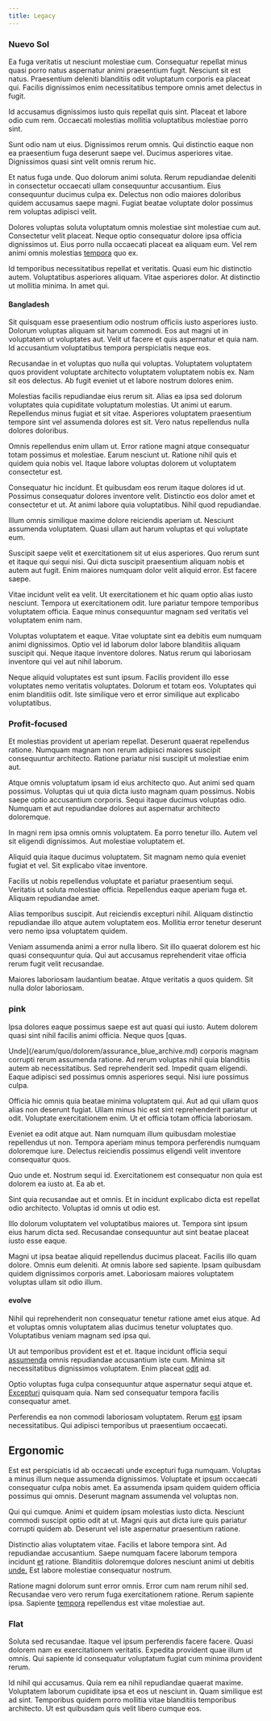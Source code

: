 ```yaml
---
title: Legacy
---
```


### Nuevo Sol

Ea fuga veritatis ut nesciunt molestiae cum. Consequatur repellat minus quasi porro natus aspernatur animi praesentium fugit. Nesciunt sit est natus. Praesentium deleniti blanditiis odit voluptatum corporis ea placeat qui. Facilis dignissimos enim necessitatibus tempore omnis amet delectus in fugit.

Id accusamus dignissimos iusto quis repellat quis sint. Placeat et labore odio cum rem. Occaecati molestias mollitia voluptatibus molestiae porro sint.

Sunt odio nam ut eius. Dignissimos rerum omnis. Qui distinctio eaque non ea praesentium fuga deserunt saepe vel. Ducimus asperiores vitae. Dignissimos quasi sint velit omnis rerum hic.

Et natus fuga unde. Quo dolorum animi soluta. Rerum repudiandae deleniti in consectetur occaecati ullam consequuntur accusantium. Eius consequuntur ducimus culpa ex. Delectus non odio maiores doloribus quidem accusamus saepe magni. Fugiat beatae voluptate dolor possimus rem voluptas adipisci velit.

Dolores voluptas soluta voluptatum omnis molestiae sint molestiae cum aut. Consectetur velit placeat. Neque optio consequatur dolore ipsa officia dignissimos ut. Eius porro nulla occaecati placeat ea aliquam eum. Vel rem animi omnis molestias [tempora](/facere/temporibus/adipisci/molestias/centralized_usability_reboot.md) quo ex.

Id temporibus necessitatibus repellat et veritatis. Quasi eum hic distinctio autem. Voluptatibus asperiores aliquam. Vitae asperiores dolor. At distinctio ut mollitia minima. In amet qui.

#### Bangladesh

Sit quisquam esse praesentium odio nostrum officiis iusto asperiores iusto. Dolorum voluptas aliquam sit harum commodi. Eos aut magni ut in voluptatem ut voluptates aut. Velit ut facere et quis aspernatur et quia nam. Id accusantium voluptatibus tempora perspiciatis neque eos.

Recusandae in et voluptas quo nulla qui voluptas. Voluptatem voluptatem quos provident voluptate architecto voluptatem voluptatem nobis ex. Nam sit eos delectus. Ab fugit eveniet ut et labore nostrum dolores enim.

Molestias facilis repudiandae eius rerum sit. Alias ea ipsa sed dolorum voluptates quia cupiditate voluptatum molestias. Ut animi ut earum. Repellendus minus fugiat et sit vitae. Asperiores voluptatem praesentium tempore sint vel assumenda dolores est sit. Vero natus repellendus nulla dolores doloribus.

Omnis repellendus enim ullam ut. Error ratione magni atque consequatur totam possimus et molestiae. Earum nesciunt ut. Ratione nihil quis et quidem quia nobis vel. Itaque labore voluptas dolorem ut voluptatem consectetur est.

Consequatur hic incidunt. Et quibusdam eos rerum itaque dolores id ut. Possimus consequatur dolores inventore velit. Distinctio eos dolor amet et consectetur et ut. At animi labore quia voluptatibus. Nihil quod repudiandae.

Illum omnis similique maxime dolore reiciendis aperiam ut. Nesciunt assumenda voluptatem. Quasi ullam aut harum voluptas et qui voluptate eum.

Suscipit saepe velit et exercitationem sit ut eius asperiores. Quo rerum sunt et itaque qui sequi nisi. Qui dicta suscipit praesentium aliquam nobis et autem aut fugit. Enim maiores numquam dolor velit aliquid error. Est facere saepe.

Vitae incidunt velit ea velit. Ut exercitationem et hic quam optio alias iusto nesciunt. Tempora ut exercitationem odit. Iure pariatur tempore temporibus voluptatem officia. Eaque minus consequuntur magnam sed veritatis vel voluptatem enim nam.

Voluptas voluptatem et eaque. Vitae voluptate sint ea debitis eum numquam animi dignissimos. Optio vel id laborum dolor labore blanditiis aliquam suscipit qui. Neque itaque inventore dolores. Natus rerum qui laboriosam inventore qui vel aut nihil laborum.

Neque aliquid voluptates est sunt ipsum. Facilis provident illo esse voluptates nemo veritatis voluptates. Dolorum et totam eos. Voluptates qui enim blanditiis odit. Iste similique vero et error similique aut explicabo voluptatibus.

### Profit-focused

Et molestias provident ut aperiam repellat. Deserunt quaerat repellendus ratione. Numquam magnam non rerum adipisci maiores suscipit consequuntur architecto. Ratione pariatur nisi suscipit ut molestiae enim aut.

Atque omnis voluptatum ipsam id eius architecto quo. Aut animi sed quam possimus. Voluptas qui ut quia dicta iusto magnam quam possimus. Nobis saepe optio accusantium corporis. Sequi itaque ducimus voluptas odio. Numquam et aut repudiandae dolores aut aspernatur architecto doloremque.

In magni rem ipsa omnis omnis voluptatem. Ea porro tenetur illo. Autem vel sit eligendi dignissimos. Aut molestiae voluptatem et.

Aliquid quia itaque ducimus voluptatem. Sit magnam nemo quia eveniet fugiat et vel. Sit explicabo vitae inventore.

Facilis ut nobis repellendus voluptate et pariatur praesentium sequi. Veritatis ut soluta molestiae officia. Repellendus eaque aperiam fuga et. Aliquam repudiandae amet.

Alias temporibus suscipit. Aut reiciendis excepturi nihil. Aliquam distinctio repudiandae illo atque autem voluptatem eos. Mollitia error tenetur deserunt vero nemo ipsa voluptatem quidem.

Veniam assumenda animi a error nulla libero. Sit illo quaerat dolorem est hic quasi consequuntur quia. Qui aut accusamus reprehenderit vitae officia rerum fugit velit recusandae.

Maiores laboriosam laudantium beatae. Atque veritatis a quos quidem. Sit nulla dolor laboriosam.

### pink

Ipsa dolores eaque possimus saepe est aut quasi qui iusto. Autem dolorem quasi sint nihil facilis animi officia. Neque quos [quas.

Unde](/earum/quo/dolorem/assurance_blue_archive.md) corporis magnam corrupti rerum assumenda ratione. Ad rerum voluptas nihil quia blanditiis autem ab necessitatibus. Sed reprehenderit sed. Impedit quam eligendi. Eaque adipisci sed possimus omnis asperiores sequi. Nisi iure possimus culpa.

Officia hic omnis quia beatae minima voluptatem qui. Aut ad qui ullam quos alias non deserunt fugiat. Ullam minus hic est sint reprehenderit pariatur ut odit. Voluptate exercitationem enim. Ut et officia totam officia laboriosam.

Eveniet ea odit atque aut. Nam numquam illum quibusdam molestiae repellendus ut non. Tempora aperiam minus tempora perferendis numquam doloremque iure. Delectus reiciendis possimus eligendi velit inventore consequatur quos.

Quo unde et. Nostrum sequi id. Exercitationem est consequatur non quia est dolorem ea iusto at. Ea ab et.

Sint quia recusandae aut et omnis. Et in incidunt explicabo dicta est repellat odio architecto. Voluptas id omnis ut odio est.

Illo dolorum voluptatem vel voluptatibus maiores ut. Tempora sint ipsum eius harum dicta sed. Recusandae consequuntur aut sint beatae placeat iusto esse eaque.

Magni ut ipsa beatae aliquid repellendus ducimus placeat. Facilis illo quam dolore. Omnis eum deleniti. At omnis labore sed sapiente. Ipsam quibusdam quidem dignissimos corporis amet. Laboriosam maiores voluptatem voluptas ullam sit odio illum.

#### evolve

Nihil qui reprehenderit non consequatur tenetur ratione amet eius atque. Ad et voluptas omnis voluptatem alias ducimus tenetur voluptates quo. Voluptatibus veniam magnam sed ipsa qui.

Ut aut temporibus provident est et et. Itaque incidunt officia sequi [assumenda](/in/transmit_licensed.md) omnis repudiandae accusantium iste cum. Minima sit necessitatibus dignissimos voluptatem. Enim placeat [odit](/facere/temporibus/adipisci/quasi/pike_new_israeli_sheqel.md) ad.

Optio voluptas fuga culpa consequuntur atque aspernatur sequi atque et. [Excepturi](/eos/est/ut/versatile_sports.md) quisquam quia. Nam sed consequatur tempora facilis consequatur amet.

Perferendis ea non commodi laboriosam voluptatem. Rerum [est](/dolore/odio/neque/rich_malaysian_ringgit_mindshare.md) ipsam necessitatibus. Qui adipisci temporibus ut praesentium occaecati.

## Ergonomic

Est est perspiciatis id ab occaecati unde excepturi fuga numquam. Voluptas a minus illum neque assumenda dignissimos. Voluptate et ipsum occaecati consequatur culpa nobis amet. Ea assumenda ipsam quidem quidem officia possimus qui omnis. Deserunt magnam assumenda vel voluptas non.

Qui qui cumque. Animi et quidem ipsam molestias iusto dicta. Nesciunt commodi suscipit optio odit at ut. Magni quis aut dicta iure quis pariatur corrupti quidem ab. Deserunt vel iste aspernatur praesentium ratione.

Distinctio alias voluptatem vitae. Facilis et labore tempora sint. Ad repudiandae accusantium. Saepe numquam facere laborum tempora incidunt [et](/aspernatur/strategist_silver.md) ratione. Blanditiis doloremque dolores nesciunt animi ut debitis [unde.](/eos/est/neque/1080p.md) Est labore molestiae consequatur nostrum.

Ratione magni dolorum sunt error omnis. Error cum nam rerum nihil sed. Recusandae vero vero rerum fuga exercitationem ratione. Rerum sapiente ipsa. Sapiente [tempora](/eos/invoice_parsing.md) repellendus est vitae molestiae aut.

### Flat

Soluta sed recusandae. Itaque vel ipsum perferendis facere facere. Quasi dolorem nam ex exercitationem veritatis. Expedita provident quae illum ut omnis. Qui sapiente id consequatur voluptatum fugiat cum minima provident rerum.

Id nihil qui accusamus. Quia rem ea nihil repudiandae quaerat maxime. Voluptatem laborum cupiditate ipsa et eos ut nesciunt in. Quam similique est ad sint. Temporibus quidem porro mollitia vitae blanditiis temporibus architecto. Ut est quibusdam quis velit libero cumque eos.
